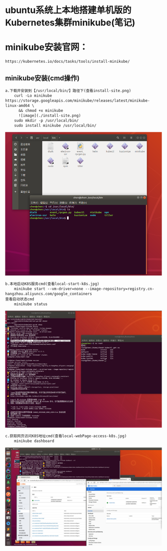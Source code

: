 # ubuntu系统上本地搭建单机版的Kubernetes集群minikube(笔记)

# minikube安装官网：
    https://kubernetes.io/docs/tasks/tools/install-minikube/
    
## minikube安装(cmd操作)
    a.下载并安装到【/usr/local/bin/】路径下(查看install-site.png)
        curl -Lo minikube https://storage.googleapis.com/minikube/releases/latest/minikube-linux-amd64 \
          && chmod +x minikube
          ![image](./install-site.png)    
        sudo mkdir -p /usr/local/bin/    
        sudo install minikube /usr/local/bin/
![image](./install-site.png)
        
    b.本地启动K8S服务cmd(查看local-start-k8s.jpg)
        minikube start --vm-driver=none --image-repository=registry.cn-hangzhou.aliyuncs.com/google_containers
    查看启动状态cmd
        minikube status
![image](./local-start-k8s.jpg)    
    
    c.获取网页访问K8S地址cmd(查看local-webPage-access-k8s.jpg)
        minikube dashboard
![image](./local-webPage-access-k8s.jpg)      
        
   
    
    

